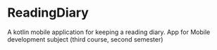 # ReadingDiary
A kotlin mobile application for keeping a reading diary.
App for Mobile development subject (third course, second semester)
